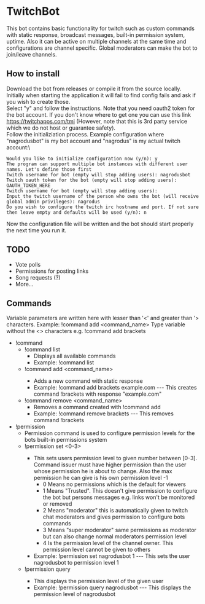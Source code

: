 # TwitchBot
This bot contains basic functionality for twitch such as custom commands with static response, broadcast messages, built-in permission system, uptime.
Also it can be active on multiple channels at the same time and configurations are channel specific. Global moderators can make the bot to join/leave channels.

## How to install
Download the bot from releases or compile it from the source locally.\
Initially when starting the application it will fail to find config fails and ask if you wish to create those.\
Select "y" and follow the instructions. Note that you need oauth2 token for the bot account. If you don't know where to get one you can use this link https://twitchapps.com/tmi (However, note that this is 3rd party service which we do not host or guarantee safety).\
Follow the initializiation process. Example configuration where "nagrodusbot" is my bot account and "nagrodus" is my actual twitch account:\
```
Would you like to initialize configuration now (y/n): y
The program can support multiple bot instances with different user names. Let's define those first
Twitch username for bot (empty will stop adding users): nagrodusbot
Twitch oauth token for the bot (empty will stop adding users): OAUTH_TOKEN_HERE
Twitch username for bot (empty will stop adding users):
Input the twitch username of the person who owns the bot (will receive global admin privileges): nagrodus
Do you wish to configure the twitch irc hostname and port. If not sure then leave empty and defaults will be used (y/n): n
```
Now the configuration file will be written and the bot should start properly the next time you run it.

## TODO ##
* Vote polls
* Permissions for posting links
* Song requests (?)
* More...

## Commands ##
Variable parameters are written here with lesser than '<' and greater than '> characters. Example: !command add <command_name>
Type variable without the <> characters e.g. !command add brackets
* !command
   * !command list
      * Displays all available commands
      * Example: !command list
   * !command add <command_name> <response>
      * Adds a new command with static response
      * Example: !command add brackets example.com    --- This creates command !brackets with response "example.com"
   * !command remove <command_name>
      * Removes a command created with !command add
      * Example: !command remove brackets   --- This removes command !brackets
* !permission
    * Permission command is used to configure permission levels for the bots built-in permissions system
    * !permission set <user> <0-3>
      * This sets users permission level to given number between [0-3]. Command issuer must have higher permission than the user whose permission he is about to change. Also the max permission he can give is his own permission level -1
        * 0 Means no permissions which is the default for viewers
        * 1 Means "Trusted". This doesn't give permission to configure the bot but persons messages e.g. links won't be monitored or removed
        * 2 Means "moderator" this is automatically given to twitch chat moderators and gives permission to configure bots commands
        * 3 Means "super moderator" same permissions as moderator but can also change normal moderators permission level
        * 4 Is the permission level of the channel owner. This permission level cannot be given to others
      * Example: !permission set nagrodusbot 1 --- This sets the user nagrodusbot to permission level 1
   * !permission query <name>
      * This displays the permission level of the given user
      * Example: !permission query nagrodusbot --- This displays the permission level of nagrodusbot
 
